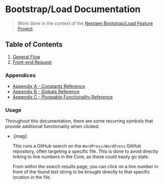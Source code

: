 # Bootstrap/Load Documentation

> Work done in the context of the [Nextgen Bootstrap/Load Feature Project](https://make.wordpress.org/core/2017/02/22/nextgen-bootstrap/).

## Table of Contents

1. [General Flow](1-general-flow.md)
2. [Front-end Request](2-front-end-request.md)

### Appendices

 * [Appendix A - Constants Reference](a-constants-reference.md)
 * [Appendix B - Globals Reference](b-globals-reference.md)
 * [Appendix C - Pluggable Functionality Reference](c-pluggable-functionality-reference.md)

### Usage

Throughout this documentation, there are some recurring symbols that provide additional functionality when clicked.

* :[mag]:

	This runs a GitHub search on the `WordPress/WordPress` GitHub repository, often targeting a specific file. This is done to avoid directly linking to line numbers in the Core, as these could easily go stale.

	From within the search results page, you can click on a line number in front of the found text string to be brought directly to that specific location in the file.
